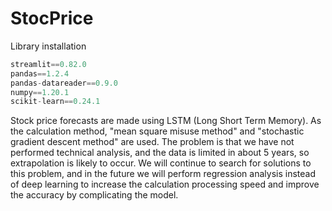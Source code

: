 # StocPrice


Library installation
```python
streamlit==0.82.0
pandas==1.2.4
pandas-datareader==0.9.0
numpy==1.20.1
scikit-learn==0.24.1
```

Stock price forecasts are made using LSTM (Long Short Term Memory). As the calculation method, "mean square misuse method" and "stochastic gradient descent method" are used. The problem is that we have not performed technical analysis, and the data is limited in about 5 years, so extrapolation is likely to occur. We will continue to search for solutions to this problem, and in the future we will perform regression analysis instead of deep learning to increase the calculation processing speed and improve the accuracy by complicating the model.
